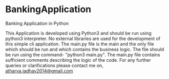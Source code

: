 # BankingApplication
Banking Application in Python

This Application is developed using Python3 and should be run using python3 interpreter.
No external libraries are used for the development of this simple cli application.
The main.py file is the main and the only file which should be run and which contains the business logic.
The file should be run using the command- "python3 main.py".
The main.py file contains sufficient comments describing the logic of the code.
For any further queries or clarifications please contact me on, atharva.jadhav2014@gmail.com
